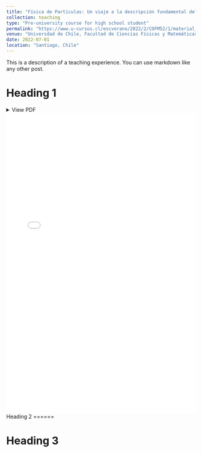 ```yaml
---
title: "Física de Partículas: Un viaje a la descripción fundamental del universo (COFM52-1) 2022-1"
collection: teaching
type: "Pre-university course for high school student"
permalink: "https://www.u-cursos.cl/escverano/2022/2/COFM52/1/material_docente/"
venue: "Universdad de Chile, Facultad de Ciencias Físicas y Matemáticas"
date: 2022-07-01
location: "Santiago, Chile"
---
```


This is a description of a teaching experience. You can use markdown like any other post.

Heading 1
======
<details>
<summary>View PDF</summary>

<iframe src="/files/2022-1_COFM52-1/Enunciados/Trabajo_Dirigido_Sobre_las_particulas_y_sus_interacciones_en_el_Modelo_Estandar.pdf" width="100%" height="600px"></iframe>

</details>

<iframe src="/files/2022-1_COFM52-1/Enunciados/Trabajo_Dirigido_Sobre_las_particulas_y_sus_interacciones_en_el_Modelo_Estandar.pdf" width="100%" height="800px" style="border: none;">
</iframe>
Heading 2
======

Heading 3
======
